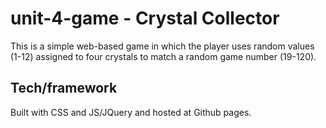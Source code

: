 # unit-4-game - Crystal Collector

This is a simple web-based game in which the player uses random values (1-12) assigned to four crystals to match a random game number (19-120).

## Tech/framework

Built with CSS and JS/JQuery and hosted at Github pages. 